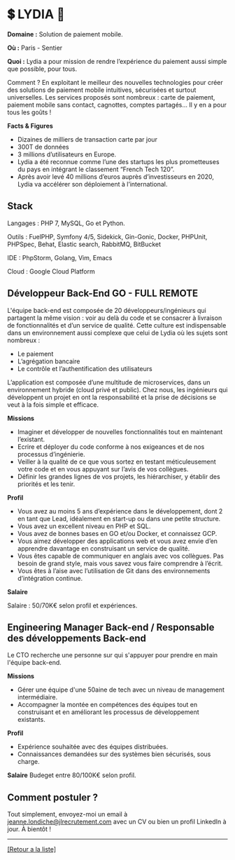 # 💲 LYDIA 📱

**Domaine :** Solution de paiement mobile.

**Où :** Paris - Sentier

**Quoi :** Lydia a pour mission de rendre l’expérience du paiement aussi simple que possible, pour tous.

Comment ? En exploitant le meilleur des nouvelles technologies pour créer des solutions de paiement mobile intuitives, sécurisées et surtout universelles. Les services proposés sont nombreux : carte de paiement, paiement mobile sans contact, cagnottes, comptes partagés… Il y en a pour tous les goûts !

**Facts & Figures**

* Dizaines de milliers de transaction carte par jour
* 300T de données
* 3 millions d’utilisateurs en Europe.
* Lydia a été reconnue comme l’une des startups les plus prometteuses du pays en intégrant le classement “French Tech 120”.
* Après avoir levé 40 millions d’euros auprès d’investisseurs en 2020, Lydia va accélérer son déploiement à l’international.

## Stack

Langages : PHP 7, MySQL, Go et Python.

Outils : FuelPHP, Symfony 4/5, Sidekick, Gin-Gonic, Docker, PHPUnit, PHPSpec, Behat, Elastic search, RabbitMQ, BitBucket

IDE : PhpStorm, Golang, Vim, Emacs

Cloud : Google Cloud Platform

## Développeur Back-End GO - FULL REMOTE

L'équipe back-end est composée de 20 développeurs/ingénieurs qui partagent la même vision : voir au delà du code et se consacrer à livraison de fonctionnalités et d’un service de qualité.
Cette culture est indispensable dans un environnement aussi complexe que celui de Lydia où les sujets sont nombreux :

* Le paiement
* L’agrégation bancaire
* Le contrôle et l’authentification des utilisateurs

L’application est composée d’une multitude de microservices, dans un environnement hybride (cloud privé et public).
Chez nous, les ingénieurs qui développent un projet en ont la responsabilité et la prise de décisions se veut à la fois simple et efficace.

**Missions**

* Imaginer et développer de nouvelles fonctionnalités tout en maintenant l’existant.
* Ecrire et déployer du code conforme à nos exigeances et de nos processus d’ingénierie.
* Veiller à la qualité de ce que vous sortez en testant méticuleusement votre code et en vous appuyant sur l’avis de vos collègues.
* Définir les grandes lignes de vos projets, les hiérarchiser, y établir des priorités et les tenir.

**Profil**

* Vous avez au moins 5 ans d’expérience dans le développement, dont 2 en tant que Lead, idéalement en start-up ou dans une petite structure.
* Vous avez un excellent niveau en PHP et SQL.
* Vous avez de bonnes bases en GO et/ou Docker, et connaissez GCP.
* Vous aimez développer des applications web et vous avez envie d’en apprendre davantage en construisant un service de qualité.
* Vous êtes capable de communiquer en anglais avec vos collègues. Pas besoin de grand style, mais vous savez vous faire comprendre à l’écrit.
* Vous êtes à l’aise avec l’utilisation de Git dans des environnements d’intégration continue.

**Salaire**

Salaire : 50/70K€ selon profil et expériences.

## Engineering Manager Back-end / Responsable des développements Back-end

Le CTO recherche une personne sur qui s'appuyer pour prendre en main l'équipe back-end. 

**Missions**
* Gérer une équipe d'une 50aine de tech avec un niveau de management intermédiaire.
* Accompagner la montée en compétences des équipes tout en construisant et en améliorant les processus de développement existants.

**Profil**
* Expérience souhaitée avec des équipes distribuées.
* Connaissances demandées sur des systèmes bien sécurisés, sous charge.

**Salaire**
Budeget entre 80/100K€ selon profil.


## Comment postuler ?

Tout simplement, envoyez-moi un email à jeanne.londiche@jlrecrutement.com avec un CV ou bien un profil LinkedIn à jour. À bientôt ! 

----
<a href="https://github.com/jlondiche/job-board-php/blob/master/README.md">[Retour a la liste]</a>